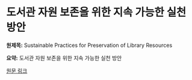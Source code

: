 # 도서관 자원 보존을 위한 지속 가능한 실천 방안

**원제목:** Sustainable Practices for Preservation of Library Resources

**요약:** 도서관 자원 보존을 위한 지속 가능한 실천 방안

[원문 링크](https://scholar.google.com/scholar_url?url=https://sxcjpr.edu.in/wp-content/uploads/2025/06/6.-Ed.-Loveleen-Mathur-.pdf&hl=ko&sa=X&d=12404329409377648692&ei=6ip1aPHRK7WP6rQPleKgkQQ&scisig=AAZF9b_CtEV65QdjT8fSotYouFCu&oi=scholaralrt&hist=BNQUaiIAAAAJ:10702514552365139929:AAZF9b_p8ac5YEjatl29a6pJ1Eh_&html=&pos=9&folt=kw-top)
